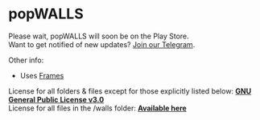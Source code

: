 # popWALLS

Please wait, popWALLS will soon be on the Play Store.<br>
Want to get notified of new updates? [Join our Telegram](https://t.me/popWALLS).

Other info:
- Uses [Frames](https://github.com/jahirfiquitiva/Frames)

License for all folders & files except for those explicitly listed below: [**GNU General Public License v3.0**](https://github.com/n3rd3x3/popWALLS/blob/main/LICENSE) <br>
License for all files in the /walls folder: [**Available here**](https://github.com/n3rd3x3/popWALLS/blob/main/walls/LICENSE)
